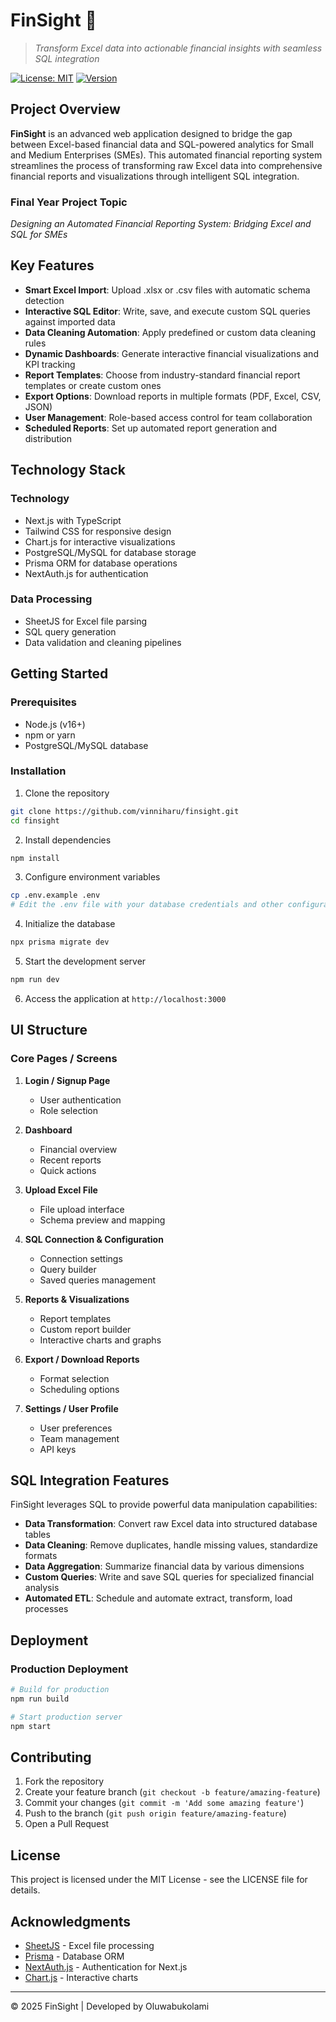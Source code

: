 # FinSight 🚀

> *Transform Excel data into actionable financial insights with seamless SQL integration*

[![License: MIT](https://img.shields.io/badge/License-MIT-blue.svg)](https://opensource.org/licenses/MIT)
[![Version](https://img.shields.io/badge/version-1.0.0-green.svg)](https://semver.org)

## Project Overview

**FinSight** is an advanced web application designed to bridge the gap between Excel-based financial data and SQL-powered analytics for Small and Medium Enterprises (SMEs). This automated financial reporting system streamlines the process of transforming raw Excel data into comprehensive financial reports and visualizations through intelligent SQL integration.

### Final Year Project Topic
*Designing an Automated Financial Reporting System: Bridging Excel and SQL for SMEs*

## Key Features

- **Smart Excel Import**: Upload .xlsx or .csv files with automatic schema detection
- **Interactive SQL Editor**: Write, save, and execute custom SQL queries against imported data
- **Data Cleaning Automation**: Apply predefined or custom data cleaning rules
- **Dynamic Dashboards**: Generate interactive financial visualizations and KPI tracking
- **Report Templates**: Choose from industry-standard financial report templates or create custom ones
- **Export Options**: Download reports in multiple formats (PDF, Excel, CSV, JSON)
- **User Management**: Role-based access control for team collaboration
- **Scheduled Reports**: Set up automated report generation and distribution

## Technology Stack

### Technology
- Next.js with TypeScript
- Tailwind CSS for responsive design
- Chart.js for interactive visualizations
- PostgreSQL/MySQL for database storage
- Prisma ORM for database operations
- NextAuth.js for authentication

### Data Processing
- SheetJS for Excel file parsing
- SQL query generation
- Data validation and cleaning pipelines

## Getting Started

### Prerequisites
- Node.js (v16+)
- npm or yarn
- PostgreSQL/MySQL database

### Installation

1. Clone the repository
```bash
git clone https://github.com/vinniharu/finsight.git
cd finsight
```

2. Install dependencies
```bash
npm install
```

3. Configure environment variables
```bash
cp .env.example .env
# Edit the .env file with your database credentials and other configurations
```

4. Initialize the database
```bash
npx prisma migrate dev
```

5. Start the development server
```bash
npm run dev
```

6. Access the application at `http://localhost:3000`

## UI Structure

### Core Pages / Screens
1. **Login / Signup Page**
   - User authentication
   - Role selection

2. **Dashboard**
   - Financial overview
   - Recent reports
   - Quick actions

3. **Upload Excel File**
   - File upload interface
   - Schema preview and mapping

4. **SQL Connection & Configuration**
   - Connection settings
   - Query builder
   - Saved queries management

5. **Reports & Visualizations**
   - Report templates
   - Custom report builder
   - Interactive charts and graphs

6. **Export / Download Reports**
   - Format selection
   - Scheduling options

7. **Settings / User Profile**
   - User preferences
   - Team management
   - API keys

## SQL Integration Features

FinSight leverages SQL to provide powerful data manipulation capabilities:

- **Data Transformation**: Convert raw Excel data into structured database tables
- **Data Cleaning**: Remove duplicates, handle missing values, standardize formats
- **Data Aggregation**: Summarize financial data by various dimensions
- **Custom Queries**: Write and save SQL queries for specialized financial analysis
- **Automated ETL**: Schedule and automate extract, transform, load processes

## Deployment

### Production Deployment
```bash
# Build for production
npm run build

# Start production server
npm start
```

## Contributing

1. Fork the repository
2. Create your feature branch (`git checkout -b feature/amazing-feature`)
3. Commit your changes (`git commit -m 'Add some amazing feature'`)
4. Push to the branch (`git push origin feature/amazing-feature`)
5. Open a Pull Request

## License

This project is licensed under the MIT License - see the LICENSE file for details.

## Acknowledgments

- [SheetJS](https://github.com/SheetJS/sheetjs) - Excel file processing
- [Prisma](https://www.prisma.io/) - Database ORM
- [NextAuth.js](https://next-auth.js.org/) - Authentication for Next.js
- [Chart.js](https://www.chartjs.org/) - Interactive charts

---

© 2025 FinSight | Developed by Oluwabukolami
